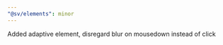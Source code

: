 ```yaml
---
"@sv/elements": minor
---
```


Added adaptive element, disregard blur on mousedown instead of click
